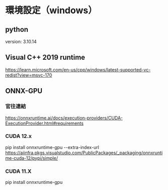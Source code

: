 # 環境設定（windows）

## python 
version: 3.10.14

## Visual C++ 2019 runtime
https://learn.microsoft.com/en-us/cpp/windows/latest-supported-vc-redist?view=msvc-170

## ONNX-GPU

### 官往連結
https://onnxruntime.ai/docs/execution-providers/CUDA-ExecutionProvider.html#requirements

### CUDA 12.x
pip install onnxruntime-gpu --extra-index-url https://aiinfra.pkgs.visualstudio.com/PublicPackages/_packaging/onnxruntime-cuda-12/pypi/simple/

### CUDA 11.X
pip install onnxruntime-gpu

